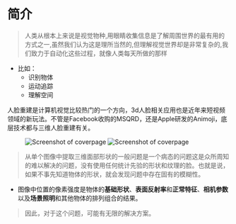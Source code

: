 # 简介

> 人类从根本上来说是视觉物种,用眼睛收集信息是了解周围世界的最有用的方式之一,虽然我们认为这是理所当然的,但理解视觉世界却是非常复杂的,我们致力于自动化这些过程，就像人类每天所做的那样

- 比如： 
  - 识别物体 
  - 运动追踪 
  - 理解空间

人脸重建是计算机视觉比较热门的一个方向，3d人脸相关应用也是近年来短视频领域的新玩法。不管是Facebook收购的MSQRD，还是Apple研发的Animoji，底层技术都与三维人脸重建有关。




<figure class="thumbnails">
    <img src="https://blog-1253739411.cos.ap-shanghai.myqcloud.com/static/img/bandicam/3ds.jpg" alt="Screenshot of coverpage" title="Cover page">
    <img src="https://blog-1253739411.cos.ap-shanghai.myqcloud.com/static/img/bandicam/scan.jpg" alt="Screenshot of coverpage" title="Cover page">
</figure>

> 从单个图像中提取三维面部形状的一般问题是一个病态的问题这是众所周知的难以解决的问题，没有使用任何统计先验的形状和纹理的脸。也就是说，如果不事先知道物体的形状，就会发现问题中存在固有的模糊性。
  
- 图像中位置的像素强度是物体的**基础形状**、**表面反射率**和**正常特征**、**相机参数**以及**场景照明**和其他物体的排列组合的结果。

> 因此，对于这个问题，可能有无限的解决方案。
